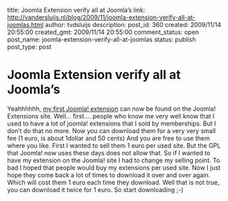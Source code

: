 title: Joomla Extension verify all at Joomla’s
link: http://vandersluijs.nl/blog/2009/11/joomla-extension-verify-all-at-joomlas.html
author: tvdsluijs
description: 
post_id: 360
created: 2009/11/14 20:55:00
created_gmt: 2009/11/14 20:55:00
comment_status: open
post_name: joomla-extension-verify-all-at-joomlas
status: publish
post_type: post

# Joomla Extension verify all at Joomla’s

Yeahhhhhh, [my first Joomla! extension](http://extensions.joomla.org/extensions/site-management/seo-a-metadata/10488) can now be found on the Joomla! Extensions site. Well… first…. people who know me very well know that I used to have a lot of joomla! extensions that I sold by memberships. But I don’t do that no more. Now you can download them for a very very small fee (1 euro, is about 1dollar and 50 cents) And you are free to use them where you like. First I wanted to sell them 1 euro per used site. But the GPL that Joomla! now uses these days does not allow that. So if I wanted to have my extension on the Joomla! site I had to change my selling point. To bad I hoped that people would buy my extensions per used site. Now I just hope they come back a lot of times to download it over and over again. Which will cost them 1 euro each time they download. Well that is not true, you can download it twice for 1 euro. So start downloading ;-)
